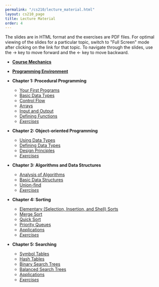```yaml
---
permalink: "/cs210/lecture_material.html"
layout: cs210_page
title: Lecture Material
order: 4
---
```


The slides are in HTML format and the exercises are PDF files. For optimal viewing of the slides for a particular topic, switch to "Full Screen" mode after clicking on the link for that topic. To navigate through the slides, use the &rarr; key to move forward and the &larr; key to move backward.

- [**Course Mechanics**](https://www.cs.umb.edu/~siyer/teaching/cs210/CourseMechanics.html)

- [**Programming Environment**](https://www.cs.umb.edu/~siyer/teaching/cs210/ProgrammingEnvironment.html)

- **Chapter 1: Procedural Programming**
  - [Your First Programs](https://www.cs.umb.edu/~siyer/teaching/cs210/YourFirstPrograms.html)
  - [Basic Data Types](https://www.cs.umb.edu/~siyer/teaching/cs210/BasicDataTypes.html)
  - [Control Flow](https://www.cs.umb.edu/~siyer/teaching/cs210/ControlFlow.html)
  - [Arrays](https://www.cs.umb.edu/~siyer/teaching/cs210/Arrays.html)
  - [Input and Output](https://www.cs.umb.edu/~siyer/teaching/cs210/InputAndOutput.html)
  - [Defining Functions](https://www.cs.umb.edu/~siyer/teaching/cs210/DefiningFunctions.html)
  - [*Exercises*](https://www.cs.umb.edu/~siyer/teaching/cs210/procedural_programming_exercises.pdf) 

- **Chapter 2: Object-oriented Programming**
  - [Using Data Types](https://www.cs.umb.edu/~siyer/teaching/cs210/UsingDataTypes.html)
  - [Defining Data Types](https://www.cs.umb.edu/~siyer/teaching/cs210/DefiningDataTypes.html)
  - [Design Principles](https://www.cs.umb.edu/~siyer/teaching/cs210/DesignPrinciples.html)
  - [*Exercises*](https://www.cs.umb.edu/~siyer/teaching/cs210/object_oriented_programming_exercises.pdf) 
  
- **Chapter 3: Algorithms and Data Structures**
  - [Analysis of Algorithms](https://www.cs.umb.edu/~siyer/teaching/cs210/AnalysisOfAlgorithms.html)
  - [Basic Data Structures](https://www.cs.umb.edu/~siyer/teaching/cs210/BasicDataStructures.html)
  - [Union-find](https://www.cs.umb.edu/~siyer/teaching/cs210/UnionFind.html)
  - [*Exercises*](https://www.cs.umb.edu/~siyer/teaching/cs210/algorithms_and_data_structures_exercises.pdf) 

- **Chapter 4: Sorting**
  - [Elementary (Selection, Insertion, and Shell) Sorts](https://www.cs.umb.edu/~siyer/teaching/cs210/ElementarySorts.html)
  - [Merge Sort](https://www.cs.umb.edu/~siyer/teaching/cs210/Mergesort.html)
  - [Quick Sort](https://www.cs.umb.edu/~siyer/teaching/cs210/Quicksort.html)
  - [Priority Queues](https://www.cs.umb.edu/~siyer/teaching/cs210/PriorityQueues.html)
  - [Applications](https://www.cs.umb.edu/~siyer/teaching/cs210/SortingApplications.html)
  - [*Exercises*](https://www.cs.umb.edu/~siyer/teaching/cs210/sorting_exercises.pdf) 

- **Chapter 5: Searching**
  - [Symbol Tables](https://www.cs.umb.edu/~siyer/teaching/cs210/SymbolTables.html)
  - [Hash Tables](https://www.cs.umb.edu/~siyer/teaching/cs210/HashTables.html)
  - [Binary Search Trees](https://www.cs.umb.edu/~siyer/teaching/cs210/BinarySearchTrees.html)
  - [Balanced Search Trees](https://www.cs.umb.edu/~siyer/teaching/cs210/BalancedSearchTrees.html)
  - [Applications](https://www.cs.umb.edu/~siyer/teaching/cs210/SearchingApplications.html)
  - [*Exercises*](https://www.cs.umb.edu/~siyer/teaching/cs210/searching_exercises.pdf) 
